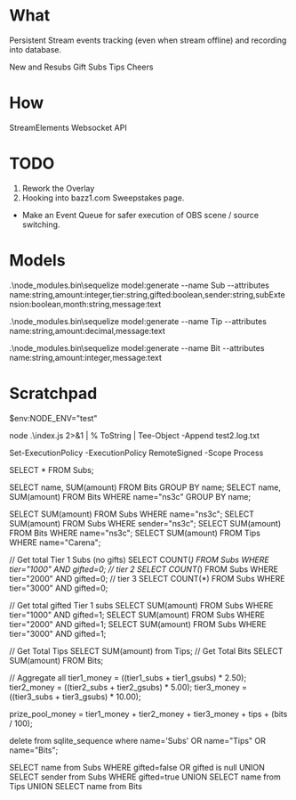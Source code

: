 What
====

Persistent Stream events tracking (even when stream offline) and
recording into database.

New and Resubs
Gift Subs
Tips
Cheers

How
===

StreamElements Websocket API

TODO
====

1) Rework the Overlay
3) Hooking into bazz1.com Sweepstakes page.

- Make an Event Queue for safer execution of OBS scene / source switching.

Models
======

.\node_modules\.bin\sequelize model:generate --name Sub --attributes name:string,amount:integer,tier:string,gifted:boolean,sender:string,subExtension:boolean,month:string,message:text

.\node_modules\.bin\sequelize model:generate --name Tip --attributes name:string,amount:decimal,message:text

 .\node_modules\.bin\sequelize model:generate --name Bit --attributes name:string,amount:integer,message:text

Scratchpad
==========

$env:NODE_ENV="test"

node .\index.js 2>&1 | % ToString | Tee-Object -Append test2.log.txt

Set-ExecutionPolicy -ExecutionPolicy RemoteSigned -Scope Process

SELECT * FROM Subs;

SELECT name, SUM(amount) FROM Bits GROUP BY name;
SELECT name, SUM(amount) FROM Bits WHERE name="ns3c" GROUP BY name;

SELECT SUM(amount) FROM Subs WHERE name="ns3c";
SELECT SUM(amount) FROM Subs WHERE sender="ns3c";
SELECT SUM(amount) FROM Bits WHERE name="ns3c";
SELECT SUM(amount) FROM Tips WHERE name="Carena";

// Get total Tier 1 Subs (no gifts)
SELECT COUNT(*) FROM Subs WHERE tier="1000" AND gifted=0;
// tier 2
SELECT COUNT(*) FROM Subs WHERE tier="2000" AND gifted=0;
// tier 3
SELECT COUNT(*) FROM Subs WHERE tier="3000" AND gifted=0;

// Get total gifted Tier 1 subs
SELECT SUM(amount) FROM Subs WHERE tier="1000" AND gifted=1;
SELECT SUM(amount) FROM Subs WHERE tier="2000" AND gifted=1;
SELECT SUM(amount) FROM Subs WHERE tier="3000" AND gifted=1;

// Get Total Tips
SELECT SUM(amount) from Tips;
// Get Total Bits
SELECT SUM(amount) FROM Bits;


// Aggregate all
tier1_money = ((tier1_subs + tier1_gsubs) * 2.50);
tier2_money = ((tier2_subs + tier2_gsubs) * 5.00);
tier3_money = ((tier3_subs + tier3_gsubs) * 10.00);

prize_pool_money = tier1_money + tier2_money + tier3_money + tips + (bits / 100);

delete from sqlite_sequence where name='Subs' OR name="Tips" OR name="Bits";

SELECT name from Subs WHERE gifted=false OR gifted is null UNION SELECT sender from Subs WHERE gifted=true UNION SELECT name from Tips UNION SELECT name from Bits